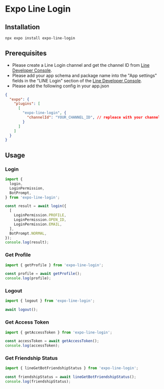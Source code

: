 # Expo Line Login
## Installation
```bash
npx expo install expo-line-login
```
## Prerequisites
- Please create a Line Login channel and get the channel ID from [Line Developer Console](https://developers.line.biz/console/).
- Please add your app schema and package name into the "App settings" fields in the "LINE Login" section of the [Line Developer Console](https://developers.line.biz/console/).
- Please add the following config in your app.json
```json
{
  "expo": {
    "plugins": [
      [
        "expo-line-login", {
          "channelId": "YOUR_CHANNEL_ID", // repleace with your channel ID
        }
      ]
    ]
  }
}
```

## Usage
### Login
```js
import { 
  login,
  LoginPermission,
  BotPrompt,
} from 'expo-line-login';

const result = await login({
  [
    LoginPermission.PROFILE,
    LoginPermission.OPEN_ID,
    LoginPermission.EMAIL,
  ],
  BotPrompt.NORMAL,
});
console.log(result);
```

### Get Profile
```js
import { getProfile } from 'expo-line-login';

const profile = await getProfile();
console.log(profile);
```

### Logout
```js
import { logout } from 'expo-line-login';

await logout();
```

### Get Access Token
```js
import { getAccessToken } from 'expo-line-login';

const accessToken = await getAccessToken();
console.log(accessToken);
```

### Get Friendship Status
```js
import { lineGetBotFriendshipStatus } from 'expo-line-login';

const friendshipStatus = await lineGetBotFriendshipStatus();
console.log(friendshipStatus);
```